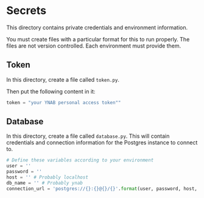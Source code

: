 # Secrets
This directory contains private credentials and environment information.

You must create files with a particular format for this to run properly.
The files are not version controlled. Each environment must provide them.

## Token

In this directory, create a file called `token.py`.

Then put the following content in it:

```python
token = "your YNAB personal access token""
```

## Database

In this directory, create a file called `database.py`.
This will contain credentials and connection information for the Postgres instance to connect to.

```python
# Define these variables according to your environment
user = ''
password = ''
host = '' # Probably localhost
db_name = '' # Probably ynab
connection_url = 'postgres://{}:{}@{}/{}'.format(user, password, host, db_name)
```

